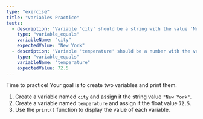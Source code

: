 ```yaml
---
type: "exercise"
title: "Variables Practice"
tests:
  - description: "Variable 'city' should be a string with the value 'New York'"
    type: "variable_equals"
    variableName: "city"
    expectedValue: "New York"
  - description: "Variable 'temperature' should be a number with the value 72.5"
    type: "variable_equals"
    variableName: "temperature"
    expectedValue: 72.5
---
```


Time to practice! Your goal is to create two variables and print them.

1.  Create a variable named `city` and assign it the string value `"New York"`.
2.  Create a variable named `temperature` and assign it the float value `72.5`.
3.  Use the `print()` function to display the value of each variable.
